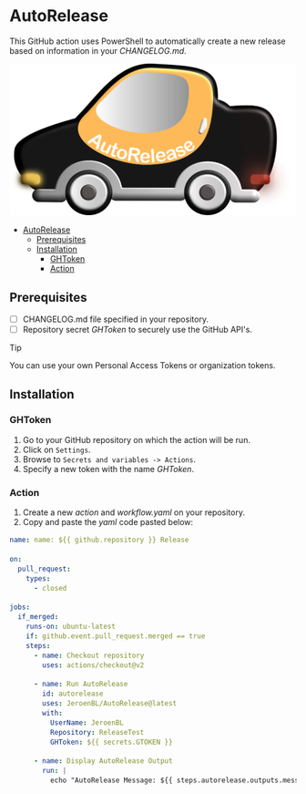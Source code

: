 # AutoRelease

This GitHub action uses PowerShell to automatically create a new release based on information in your _CHANGELOG.md_.

<p align="center">
  <img src="./logo.png">
</p>

- [AutoRelease](#autorelease)
  - [Prerequisites](#prerequisites)
  - [Installation](#installation)
    - [GHToken](#ghtoken)
    - [Action](#action)

## Prerequisites

- [ ] CHANGELOG.md file specified in your repository.
- [ ] Repository secret _GHToken_ to securely use the GitHub API's.

> [!TIP]
> You can use your own Personal Access Tokens or organization tokens.

## Installation

### GHToken

1. Go to your GitHub repository on which the action will be run.
2. Click on `Settings`.
3. Browse to `Secrets and variables -> Actions`.
4. Specify a new token with the name _GHToken_.

### Action

1. Create a new _action_ and _workflow.yaml_ on your repository.
2. Copy and paste the _yaml_ code pasted below:
```yaml
name: name: ${{ github.repository }} Release

on:
  pull_request:
    types:
      - closed

jobs:
  if_merged:
    runs-on: ubuntu-latest
    if: github.event.pull_request.merged == true
    steps:
      - name: Checkout repository
        uses: actions/checkout@v2

      - name: Run AutoRelease
        id: autorelease
        uses: JeroenBL/AutoRelease@latest
        with:
          UserName: JeroenBL
          Repository: ReleaseTest
          GHToken: ${{ secrets.GTOKEN }} 

      - name: Display AutoRelease Output
        run: |
          echo "AutoRelease Message: ${{ steps.autorelease.outputs.message }}"
```
